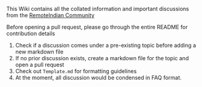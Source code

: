 This Wiki contains all the collated information and important discussions from the [RemoteIndian Community](https://remoteindian.com/)  

Before opening a pull request, please go through the entire README for contribution details
1) Check if a discussion comes under a pre-existing topic before adding a new markdown file 
2) If no prior discussion exists, create a markdown file for the topic and open a pull request
3) Check out `Template.md` for formatting guidelines
4) At the moment, all discussion would be condensed in FAQ format. 
